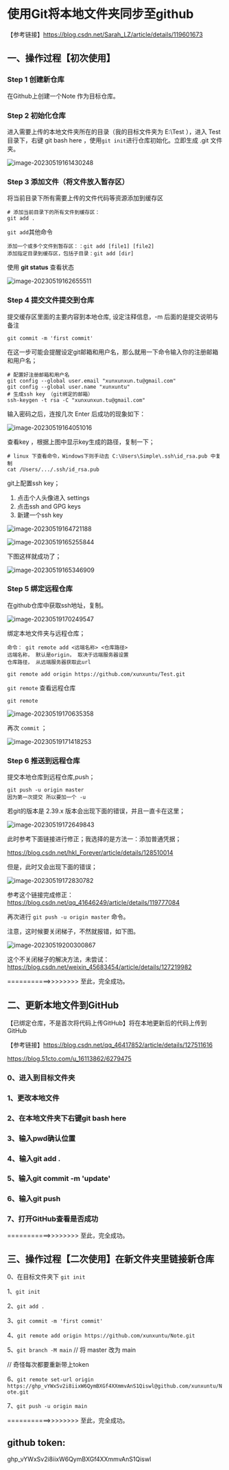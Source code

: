 # 使用Git将本地文件夹同步至github

【参考链接】https://blog.csdn.net/Sarah_LZ/article/details/119601673

## 一、操作过程【初次使用】

### Step 1 创建新仓库

在Github上创建一个Note 作为目标仓库。

### Step 2 初始化仓库

进入需要上传的本地文件夹所在的目录（我的目标文件夹为 E:\Test ），进入 Test  目录下，右键 git bash here ，使用`git init`进行仓库初始化。立即生成 .git 文件夹。

![image-20230519161430248](./assets/image-20230519161430248.png)

### Step 3 添加文件（将文件放入暂存区）

将当前目录下所有需要上传的文件代码等资源添加到缓存区

```
# 添加当前目录下的所有文件到缓存区：
git add .
```

`git add`其他命令

```
添加一个或多个文件到暂存区：：git add [file1] [file2]
添加指定目录到缓存区，包括子目录：git add [dir]
```

使用 **git status** 查看状态

![image-20230519162655511](./assets/image-20230519162655511.png)

### Step 4  提交文件提交到仓库

提交缓存区里面的主要内容到本地仓库, 设定注释信息，-m 后面的是提交说明与备注

```
git commit -m 'first commit'
```

在这一步可能会提醒设定git邮箱和用户名，那么就用一下命令输入你的注册邮箱和用户名；

```
# 配置好注册邮箱和用户名
git config --global user.email "xunxunxun.tu@gmail.com"
git config --global user.name "xunxuntu"
# 生成ssh key （git绑定的邮箱）
ssh-keygen -t rsa -C "xunxunxun.tu@gmail.com"
```

输入密码之后，连按几次 Enter 后成功的现象如下：

![image-20230519164051016](./assets/image-20230519164051016.png)

查看key ，根据上图中显示key生成的路径，复制一下；

```
# linux 下查看命令，Windows下则手动去 C:\Users\Simple\.ssh\id_rsa.pub 中复制
cat /Users/.../.ssh/id_rsa.pub
```

git上配置ssh key；

1. 点击个人头像进入 settings
2. 点击ssh and GPG keys
3. 新建一个ssh key

![image-20230519164721188](./assets/image-20230519164721188.png)

![image-20230519165255844](./assets/image-20230519165255844.png)

下图这样就成功了；

![image-20230519165346909](./assets/image-20230519165346909.png)

### Step 5 绑定远程仓库

在github仓库中获取ssh地址，复制。

![image-20230519170249547](./assets/image-20230519170249547.png)

绑定本地文件夹与远程仓库；

```
命令： git remote add <远端名称> <仓库路径>
远端名称， 默认是origin， 取决于远端服务器设置
仓库路径， 从远端服务器获取此url

git remote add origin https://github.com/xunxuntu/Test.git
```

`git remote` 查看远程仓库

```
git remote
```

![image-20230519170635358](./assets/image-20230519170635358.png)

再次 `commit` ；

![image-20230519171418253](./assets/image-20230519171418253.png)



### Step 6 推送到远程仓库

提交本地仓库到远程仓库,push；

```
git push -u origin master
因为第一次提交 所以要加一个 -u
```

若git的版本是 2.39.x 版本会出现下面的错误，并且一直卡在这里；

![image-20230519172649843](./assets/image-20230519172649843.png)

此时参考下面链接进行修正；我选择的是方法一：添加普通凭据；

https://blog.csdn.net/hkl_Forever/article/details/128510014

但是，此时又会出现下面的错误；

![image-20230519172830782](./assets/image-20230519172830782.png)

参考这个链接完成修正：https://blog.csdn.net/qq_41646249/article/details/119777084

再次进行 `git push -u origin master` 命令。

注意，这时候要关闭梯子，不然就报错，如下图。

![image-20230519200300867](./assets/image-20230519200300867.png)

这个不关闭梯子的解决方法，未尝试：https://blog.csdn.net/weixin_45683454/article/details/127219982

===========>>>>>>>> 至此，完全成功。

## 二、更新本地文件到GitHub

【已绑定仓库，不是首次将代码上传GitHub】将在本地更新后的代码上传到GitHub

【参考链接】https://blog.csdn.net/qq_46417852/article/details/127511616

https://blog.51cto.com/u_16113862/6279475

### 0、进入到目标文件夹

### 1、更改本地文件

### 2、在本地文件夹下右键git bash here

### 3、输入pwd确认位置

### 4、输入git add .

### 5、输入git commit -m 'update'

### 6、输入git push

### 7、打开GitHub查看是否成功

===========>>>>>>>> 至此，完全成功。

## 三、操作过程【二次使用】在新文件夹里链接新仓库

0、在目标文件夹下 `git init`

1、`git init`

2、`git add .`

3、`git commit -m 'first commit'`

4、`git remote add origin https://github.com/xunxuntu/Note.git`

5、`git branch -M main` // 将 master 改为 main

// 奇怪每次都要重新带上token

6、`git remote set-url origin https://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@github.com/xunxuntu/Note.git`

7、`git push -u origin main`

===========>>>>>>>> 至此，完全成功。

## github token:

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

